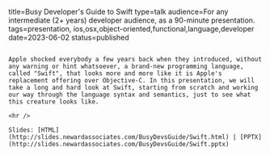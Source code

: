 title=Busy Developer's Guide to Swift
type=talk
audience=For any intermediate (2+ years) developer audience, as a 90-minute presentation.
tags=presentation, ios,osx,object-oriented,functional,language,developer
date=2023-06-02
status=published
~~~~~~

Apple shocked everybody a few years back when they introduced, without any warning or hint whatsoever, a brand-new programming language, called "Swift", that looks more and more like it is Apple's replacement offering over Objective-C. In this presentation, we will take a long and hard look at Swift, starting from scratch and working our way through the language syntax and semantics, just to see what this creature looks like.
    
<hr />

Slides: [HTML](http://slides.newardassociates.com/BusyDevsGuide/Swift.html) | [PPTX](http://slides.newardassociates.com/BusyDevsGuide/Swift.pptx)

